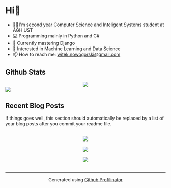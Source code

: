 
# Hi👋

- 👨‍🎓I'm second year Computer Science and Inteligent Systems student at AGH UST  
- 💻 Programming mainly in Python and C#  
- 🌱 Currently mastering Django  
- 🤔 Interested in Machine Learning and Data Science  
- 📫 How to reach me: witek.nowogorski@gmail.com

## Github Stats  
<div align="center"><img src="https://github-readme-stats.vercel.app/api/top-langs/?username=witek3100&hide_border=true&layout=compact" align="center" /></div>  

<img src="https://github-readme-stats.vercel.app/api?username=witek3100&show_icons=true&count_private=true&hide_border=true" align="left" />  

<br/>  


## Recent Blog Posts  
<!-- BLOG-POST-LIST:START -->  
If things goes well, this section should automatically be replaced by a list of your blog posts after you commit your readme file. 
<!-- BLOG-POST-LIST:END -->  

<br/>  

<div align="center"><img src="https://rishavanand.github.io/static/images/spotify-readme-example.svg" /></div>  

<br/>  

<div align="center">
<img src="https://komarev.com/ghpvc/?username=rishavanand&&style=flat-square" align="center" />
</div>  
  

<br/>  

<div align="center">
            <a href="https://www.buymeacoffee.com/rishavanand" target="_blank" style="display: inline-block;">
                <img
                    src="https://img.shields.io/badge/Donate-Buy%20Me%20A%20Coffee-orange.svg?style=flat-square&logo=buymeacoffee" 
                    align="center"
                />
            </a></div>
<br />

----
<div align="center">Generated using <a href="https://profilinator.rishav.dev/" target="_blank">Github Profilinator</a></div>
